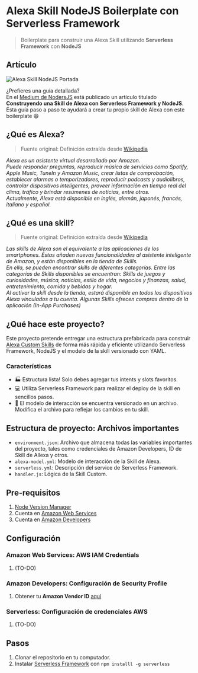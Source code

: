 # Alexa Skill NodeJS Boilerplate con Serverless Framework
> Boilerplate para construir una Alexa Skill utilizando **Serverless Framework** con **NodeJS**

## Artículo

![Alexa Skill NodeJS Portada](https://nicoavila.s3.us-west-2.amazonaws.com/articulos/21_01construyendo-skill-alexa-serverless-nodejs.png)

¿Prefieres una guía detallada?  
En el [Medium de NodersJS](https://medium.com/noders) está publicado un artículo titulado **Construyendo una Skill de Alexa con Serverless Framework y NodeJS**. Esta guía paso a paso te ayudará a crear tu propio skill de Alexa con este boilerplate :smile:

## ¿Qué es Alexa?
> Fuente original: Definición extraída desde [Wikipedia](https://es.wikipedia.org/wiki/Amazon_Alexa)

_Alexa es un asistente virtual desarrollado por Amazon.  
Puede responder preguntas, reproducir música de servicios como Spotify, Apple Music, TuneIn y Amazon Music, crear listas de comprobación, establecer alarmas o temporizadores, reproducir podcasts y audiolibros, controlar dispositivos inteligentes, proveer información en tiempo real del clima, tráfico y brindar resúmenes de noticias, entre otros.  
Actualmente, Alexa está disponible en inglés, alemán, japonés, francés, italiano y español._

## ¿Qué es una skill?
> Fuente original: Definición extraída desde [Wikipedia](https://es.wikipedia.org/wiki/Amazon_Alexa)

_Las skills de Alexa son el equivalente a las aplicaciones de los smartphones. Éstas añaden nuevas funcionalidades al asistente inteligente de Amazon, y están disponibles en la tienda de Skills.  
En ella, se pueden encontrar skills de diferentes categorías. Entre las categorías de Skills disponibles se encuentran: Skills de juegos y curiosidades, música, noticias, estilo de vida, negocios y finanzas, salud, entretenimiento, comida y bebidas y hogar.  
Al activar la skill desde la tienda, estará disponible en todos los dispositivos Alexa vinculados a tu cuenta. Algunas Skills ofrecen compras dentro de la aplicación (In-App Purchases)_

## ¿Qué hace este proyecto?
Este proyecto pretende entregar una estructura prefabricada para construir [Alexa Custom Skills](https://developer.amazon.com/docs/custom-skills/understanding-custom-skills.html) de forma más rápida y eficiente utilizando Serverless Framework, NodeJS y el modelo de la skill versionado con YAML.

### Características

* :factory: Estructura lista! Solo debes agregar tus intents y slots favoritos.
* :computer: Utiliza Serverless Framework para realizar el deploy de la skill en sencillos pasos.
* :microphone: El modelo de interacción se encuentra versionado en un archivo. Modifica el archivo para reflejar los cambios en tu skill.


## Estructura de proyecto: Archivos importantes
* ```environment.json```: Archivo que almacena todas las variables importantes del proyecto, tales como credenciales de Amazon Developers, ID de Skill de Allexa y otros.
* ```alexa-model.yml```: Modelo de interacción de la Skill de Alexa.
* ```serverless.yml```: Descripción del service de Serverless Framework.
* ```handler.js```: Lógica de la Skill Custom.

## Pre-requisitos
1. [Node Version Manager](https://github.com/nvm-sh/nvm)
2. Cuenta en [Amazon Web Services](https://console.aws.amazon.com/console/home)
3. Cuenta en [Amazon Developers](https://developer.amazon.com/)

## Configuración

### Amazon Web Services: AWS IAM Credentials
1. (TO-DO)

### Amazon Developers: Configuración de Security Profile
1. Obtener tu **Amazon Vendor ID** [aquí](https://developer.amazon.com/settings/console/mycid)

### Serverless: Configuración de credenciales AWS
1. (TO-DO)

## Pasos
1. Clonar el repositorio en tu computador.
2. Instalar [Serverless Framework](https://serverless.com/) con `npm installl -g serverless`